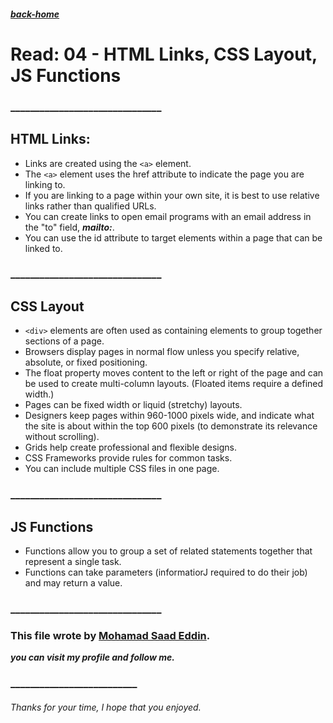 ##### [back-home](https://mhd22.github.io/201-reading-notes)

# Read: 04 - HTML Links, CSS Layout, JS Functions

### _______________________________

## HTML Links:

- Links are created using the `<a>` element.
- The `<a>` element uses the href attribute to indicate
the page you are linking to.
- If you are linking to a page within your own site, it is best to use relative links rather than qualified URLs.
- You can create links to open email programs with an email address in the "to" field, ***mailto:***.
- You can use the id attribute to target elements within a page that can be linked to.

### _______________________________

## CSS Layout

- `<div>` elements are often used as containing elements to group together sections of a page.
- Browsers display pages in normal flow unless you specify relative, absolute, or fixed positioning.
- The float property moves content to the left or right of the page and can be used to create multi-column layouts. (Floated items require a defined width.)
- Pages can be fixed width or liquid (stretchy) layouts.
- Designers keep pages within 960-1000 pixels wide, and indicate what the site is about within the top 600 pixels (to demonstrate its relevance without scrolling).
- Grids help create professional and flexible designs.
- CSS Frameworks provide rules for common tasks.
- You can include multiple CSS files in one page.

### _______________________________

## JS Functions

- Functions allow you to group a set of related statements together that represent a single task.
- Functions can take parameters (informatiorJ required to do their job) and may return a value.

### _______________________________


### This file wrote by [Mohamad Saad Eddin](https://github.com/MHD22).
***you can visit my profile and follow me.***
### __________________________


###### Thanks for your time, I hope that you enjoyed.
